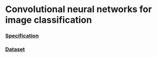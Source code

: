# Convolutional neural networks for image classification

### [Specification](resources/ass2-spec.pdf)

### [Dataset](resources/yoga32.zip)

